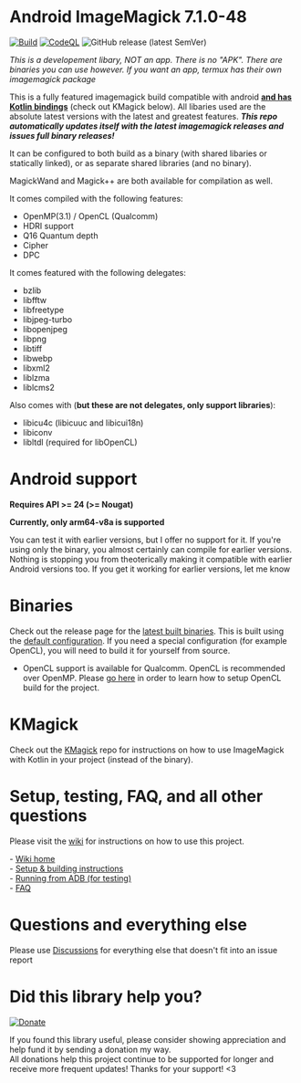 
# Android ImageMagick 7.1.0-48

[![Build](https://github.com/MolotovCherry/Android-ImageMagick7/actions/workflows/build.yml/badge.svg?event=push)](https://github.com/MolotovCherry/Android-ImageMagick7/actions/workflows/build.yml) [![CodeQL](https://github.com/MolotovCherry/Android-ImageMagick7/actions/workflows/codeql-analysis.yml/badge.svg)](https://github.com/MolotovCherry/Android-ImageMagick7/actions/workflows/codeql-analysis.yml) ![GitHub release (latest SemVer)](https://img.shields.io/github/v/release/MolotovCherry/Android-ImageMagick7?style=plastic)

*This is a developement libary, NOT an app. There is no "APK". There are binaries you can use however. If you want an app, termux has their own imagemagick package*

This is a fully featured imagemagick build compatible with android [__and has Kotlin bindings__](https://github.com/MolotovCherry/kmagick) (check out KMagick below). All libaries used are the absolute latest versions with the latest and greatest features. ___This repo automatically updates itself with the latest imagemagick releases and issues full binary releases!___

It can be configured to both build as a binary (with shared libaries or statically linked), or as separate shared libraries (and no binary).

MagickWand and Magick++ are both available for compilation as well.

It comes compiled with the following features:

- OpenMP(3.1) / OpenCL (Qualcomm)
- HDRI support
- Q16 Quantum depth
- Cipher
- DPC

It comes featured with the following delegates:

 - bzlib
 - libfftw
 - libfreetype
 - libjpeg-turbo
 - libopenjpeg
 - libpng
 - libtiff
 - libwebp
 - libxml2
 - liblzma
 - liblcms2

Also comes with (**but these are not delegates, only support libraries**):
- libicu4c (libicuuc and libicui18n)
- libiconv
- libltdl (required for libOpenCL)

# Android support

**Requires API >= 24 (>= Nougat)**

**Currently, only arm64-v8a is supported**

You can test it with earlier versions, but I offer no support for it. If you're using only the binary, you almost certainly can compile for earlier versions. Nothing is stopping you from theoterically making it compatible with earlier Android versions too. If you get it working for earlier versions, let me know

# Binaries

Check out the release page for the [latest built binaries](https://github.com/MolotovCherry/Android-ImageMagick7/releases). This is built using the [default configuration](https://github.com/MolotovCherry/Android-ImageMagick7/blob/master/Application.mk). If you need a special configuration (for example OpenCL), you will need to build it for yourself from source.

- OpenCL support is available for Qualcomm. OpenCL is recommended over OpenMP. Please [go here](https://github.com/MolotovCherry/Android-ImageMagick7/tree/master/libopencl/qualcomm/lib) in order to learn how to setup OpenCL build for the project.

# KMagick

Check out the [KMagick](https://github.com/MolotovCherry/kmagick) repo for instructions on how to use ImageMagick with Kotlin in your project (instead of the binary).

# Setup, testing, FAQ, and all other questions

Please visit the [wiki](https://github.com/MolotovCherry/Android-ImageMagick7/wiki) for instructions on how to use this project.

\- [Wiki home](https://github.com/MolotovCherry/Android-ImageMagick7/wiki)  
\- [Setup & building instructions](https://github.com/MolotovCherry/Android-ImageMagick7/wiki/Setup--&--building-instructions)  
\- [Running from ADB (for testing)](https://github.com/MolotovCherry/Android-ImageMagick7/wiki/Running-from-ADB-(for-testing))  
\- [FAQ](https://github.com/MolotovCherry/Android-ImageMagick7/wiki/FAQ)

# Questions and everything else
Please use [Discussions](https://github.com/MolotovCherry/Android-ImageMagick7/discussions) for everything else that doesn't fit into an issue report

# Did this library help you?

[![Donate](https://raw.githubusercontent.com/MolotovCherry/Android-ImageMagick7/master/readme_files/donate.svg)](https://www.paypal.com/cgi-bin/webscr?cmd=_s-xclick&hosted_button_id=BKDN933UM444J)

If you found this library useful, please consider showing appreciation and help fund it by sending a donation my way.  
All donations help this project continue to be supported for longer and receive more frequent updates! Thanks for your support! <3
